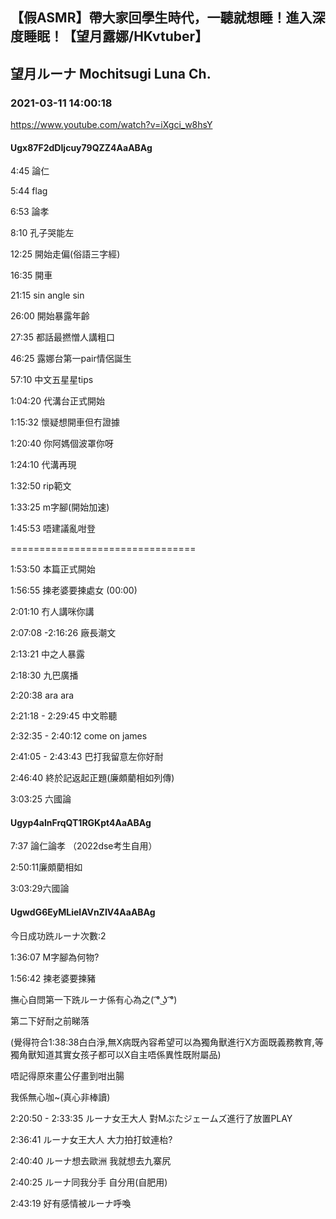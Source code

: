 ## 【假ASMR】帶大家回學生時代，一聽就想睡！進入深度睡眠！【望月露娜/HKvtuber】
## 望月ルーナ  Mochitsugi Luna Ch.
### 2021-03-11 14:00:18
https://www.youtube.com/watch?v=iXgci_w8hsY
#### Ugx87F2dDIjcuy79QZZ4AaABAg
4:45  論仁

5:44  flag

6:53  論孝

8:10  孔子哭能左

12:25 開始走偏(俗語三字經)

16:35 開車

21:15 sin angle sin

26:00 開始暴露年齡

27:35 都話最撚憎人講粗口

46:25 露娜台第一pair情侶誕生

57:10 中文五星星tips

1:04:20 代溝台正式開始

1:15:32 懷疑想開車但冇證據

1:20:40 你阿媽個波罩你呀

1:24:10 代溝再現

1:32:50 rip範文

1:33:25 m字腳(開始加速)

1:45:53 唔建議亂咁登

================================

1:53:50 本篇正式開始

1:56:55 揀老婆要揀處女 (00:00)

2:01:10 冇人講咪你講

2:07:08 -2:16:26 廠長潮文

2:13:21 中之人暴露

2:18:30 九巴廣播

2:20:38  ara ara

2:21:18 - 2:29:45 中文聆聽

2:32:35 - 2:40:12 come on james

2:41:05 - 2:43:43 巴打我留意左你好耐

2:46:40  終於記返起正題(廉頗藺相如列傳)

3:03:25  六國論

#### Ugyp4alnFrqQT1RGKpt4AaABAg
7:37 論仁論孝          （2022dse考生自用）

2:50:11廉頗藺相如

3:03:29六國論

#### UgwdG6EyMLieIAVnZIV4AaABAg
今日成功跣ルーナ次數:2



1:36:07 M字腳為何物?

1:56:42 揀老婆要揀豬



撫心自問第一下跣ルーナ係有心為之( ͡° ͜ʖ ͡°)

第二下好耐之前睇落

(覺得符合1:38:38白白淨,無X病既內容希望可以為獨角獸進行X方面既義務教育,等獨角獸知道其實女孩子都可以X自主唔係異性既附屬品) 

唔記得原來畫公仔畫到咁出腸

我係無心咖~(真心非棒讀)



2:20:50 - 2:33:35 ルーナ女王大人 對Mぶたジェームズ進行了放置PLAY

2:36:41 ルーナ女王大人 大力拍打蚊連枱?

2:40:40 ルーナ想去歐洲 我就想去九寨尻

2:40:25 ルーナ同我分手 自分用(自肥用)

2:43:19 好有感情被ルーナ呼喚

